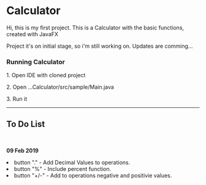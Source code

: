 # Calculator 

Hi, this is my first project. This is a Calculator with the basic functions, created with JavaFX

Project it's on initial stage, so i'm still working on. Updates are comming...

<h3>Running Calculator</h3>
<p>1. Open IDE with cloned project</p>
<p>2. Open ...Calculator/src/sample/Main.java</p>
<p>3. Run it</p>


----------------------------------------------------------------------------------------

<h2> To Do List </h2>

<br/>
<div>
<p><strong>09 Feb 2019</strong></p> 
<li> button "." - Add Decimal Values to operations.</li>
<li>button "%" - Include percent function.</li>
<li>button "+/-" - Add to operations negative and positivie values.</li>
</div>

